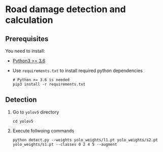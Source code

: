 # Road damage detection and calculation

## Prerequisites

You need to install:

- [Python3 >= 3.6](https://www.python.org/downloads/)

- Use `requirements.txt` to install required python dependencies

  ```
  # Python >= 3.6 is needed
  pip3 install -r requirements.txt
  ```

## Detection 

1. Go to `yolov5` directory

   ```
   cd yolov5
   ```

2. Execute follwoing commands 

   ```
   python detect.py --weights yolo_weights/l1.pt yolo_weights/s2.pt yolo_weights/s1.pt --classes 0 2 4 5 --augment
   ```

   

